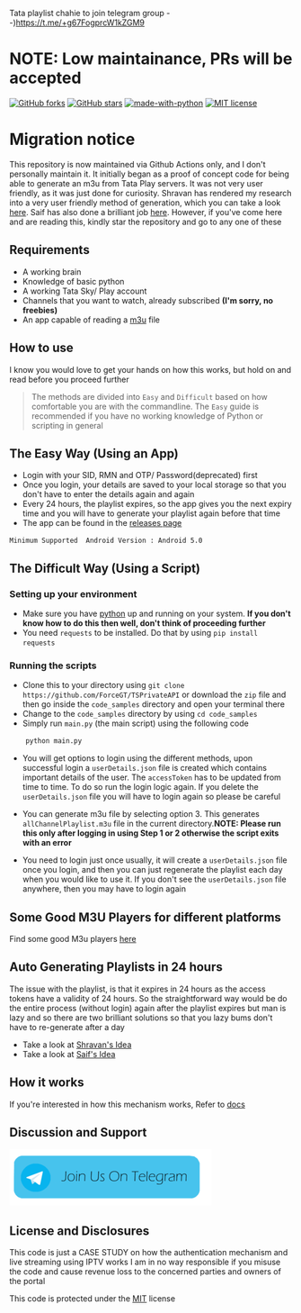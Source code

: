 Tata playlist chahie to
join telegram group --)https://t.me/+g67FogprcW1kZGM9

# NOTE: Low maintainance, PRs will be accepted

[![GitHub forks](https://img.shields.io/github/forks/ForceGT/Tata-Sky-IPTV?logo=forks&style=plastic)](https://github.com/ForceGT/Tata-Sky-IPTV/network) [![GitHub stars](https://img.shields.io/github/stars/ForceGT/Tata-Sky-IPTV)](https://github.com/ForceGT/Tata-Sky-IPTV/stargazers) [![made-with-python](https://img.shields.io/badge/Made%20with-Python-1f425f.svg)](https://www.python.org/)  [![MIT license](https://img.shields.io/badge/License-MIT-blue.svg)](https://lbesson.mit-license.org/)


# Migration notice

This repository is now maintained via Github Actions only, and I don't personally maintain it. It initially began as a proof of concept code for being able to generate an m3u from Tata Play servers. It was not very user friendly, as it was just done for curiosity. Shravan has rendered my research into a very user friendly method of generation, which you can take a look [here](https://github.com/Shra1V32/TataSky-Playlist-AutoUpdater). Saif has also done a brilliant job [here](https://github.com/saifshaikh1805/tata-sky-m3u). However, if you've come here and are reading this, kindly star the repository and go to any one of these

## Requirements

+ A working brain
+ Knowledge of basic python
+ A working Tata Sky/ Play account
+ Channels that you want to watch, already subscribed **(I'm sorry, no freebies)**
+ An app capable of reading a [m3u](https://docs.fileformat.com/audio/m3u/) file

## How to use
I know you would love to get your hands on how this works, but hold on and read before you proceed further
 > The methods are divided into `Easy` and `Difficult` based on how comfortable you are with the commandline. The `Easy` guide is recommended if you have no working knowledge of Python or scripting in general
## The Easy Way (Using an App)

- Login with your SID, RMN and OTP/ Password(deprecated) first
- Once you login, your details are saved to your local storage so that you don't have to enter the details again and again
- Every 24 hours, the playlist expires, so the app gives you the next expiry time and you will have to generate your playlist again before that time
- The app can be found in the [releases page](https://github.com/ForceGT/Tata-Sky-IPTV/releases)
```
Minimum Supported  Android Version : Android 5.0
```

## The Difficult Way (Using a Script)
### Setting up your environment

+ Make sure you have [python](https://www.python.org/downloads/) up and running on your system. **If you don't know how to do this then well, don't think of proceeding further**
+ You need `requests` to be installed. Do that by using ``pip install requests``

### Running the scripts
+ Clone this to your directory using ```git clone https://github.com/ForceGT/TSPrivateAPI``` or download the `zip` file and then go inside the `code_samples` directory and open your terminal there
+ Change to the ```code_samples``` directory by using  ```cd code_samples```
+ Simply run ```main.py``` (the main script) using the following code
```python
    python main.py
```
+ You will get options to login using the different methods, upon successful login a ```userDetails.json``` file is created which contains important details of the user. The ```accessToken``` has to be updated from time to time. To do so run the login logic again. If you delete the ```userDetails.json``` file you will have to login again so please be careful 

+ You can generate m3u file by selecting option 3. This generates ```allChannelPlaylist.m3u``` file in the current directory.**NOTE: Please run this only after logging in using Step 1 or 2 otherwise the script exits with an error**

+ You need to login just once usually, it will create a `userDetails.json` file once you login, and then you can just regenerate the playlist each day when you would like to use it. If you don't see the `userDetails.json` file anywhere, then you may have to login again


## Some Good M3U Players for different platforms
Find some good M3u players [here](docs/m3uplayers.md)

## Auto Generating Playlists in 24 hours
The issue with the playlist, is that it expires in 24 hours as the access tokens have a validity of 24 hours. So the straightforward way would be do the entire process (without login) again after the playlist expires but man is lazy and so there are two brilliant solutions so that you lazy bums don't have to re-generate after a day

- Take a look at [Shravan's Idea](https://github.com/Shra1V32/TataSky-Playlist-AutoUpdater)
- Take a look at [Saif's Idea](https://github.com/saifshaikh1805/tata-sky-m3u)

## How it works

If you're interested in how this mechanism works, Refer to [docs](docs/working.md)

## Discussion and Support 
[![homepage][1]][2]

[1]:  images/telegram.png
[2]:  https://T.me/tskyiptv

## License and Disclosures

This code is just a CASE STUDY on how the authentication mechanism and live streaming using IPTV works
I am in no way responsible if you misuse the code and cause revenue loss to the concerned parties and owners of the portal

This code is protected under the [MIT](https://opensource.org/licenses/MIT) license
